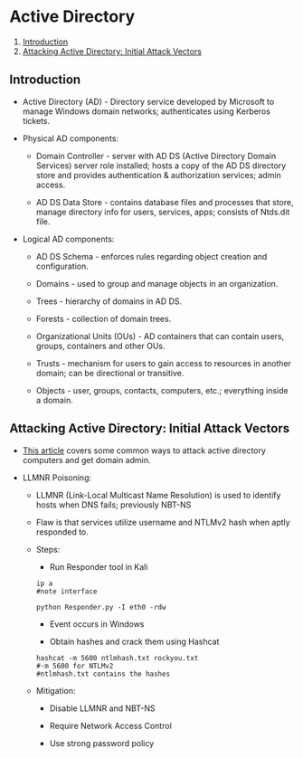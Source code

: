 # Active Directory

1. [Introduction](#introduction)
2. [Attacking Active Directory: Initial Attack Vectors](#attacking-active-directory-initial-attack-vectors)

## Introduction

* Active Directory (AD) - Directory service developed by Microsoft to manage Windows domain networks; authenticates using Kerberos tickets.

* Physical AD components:

  * Domain Controller - server with AD DS (Active Directory Domain Services) server role installed; hosts a copy of the AD DS directory store and provides authentication & authorization services; admin access.

  * AD DS Data Store - contains database files and processes that store, manage directory info for users, services, apps; consists of Ntds.dit file.

* Logical AD components:

  * AD DS Schema - enforces rules regarding object creation and configuration.

  * Domains - used to group and manage objects in an organization.

  * Trees - hierarchy of domains in AD DS.

  * Forests - collection of domain trees.

  * Organizational Units (OUs) - AD containers that can contain users, groups, containers and other OUs.

  * Trusts - mechanism for users to gain access to resources in another domain; can be directional or transitive.

  * Objects - user, groups, contacts, computers, etc.; everything inside a domain.

## Attacking Active Directory: Initial Attack Vectors

* [This article](https://adam-toscher.medium.com/top-five-ways-i-got-domain-admin-on-your-internal-network-before-lunch-2018-edition-82259ab73aaa) covers some common ways to attack active directory computers and get domain admin.

* LLMNR Poisoning:

  * LLMNR (Link-Local Multicast Name Resolution) is used to identify hosts when DNS fails; previously NBT-NS

  * Flaw is that services utilize username and NTLMv2 hash when aptly responded to.

  * Steps:

    * Run Responder tool in Kali

    ```shell
    ip a
    #note interface

    python Responder.py -I eth0 -rdw
    ```

    * Event occurs in Windows

    * Obtain hashes and crack them using Hashcat

    ```shell
    hashcat -m 5600 ntlmhash.txt rockyou.txt
    #-m 5600 for NTLMv2
    #ntlmhash.txt contains the hashes
    ```

  * Mitigation:

    * Disable LLMNR and NBT-NS

    * Require Network Access Control

    * Use strong password policy
